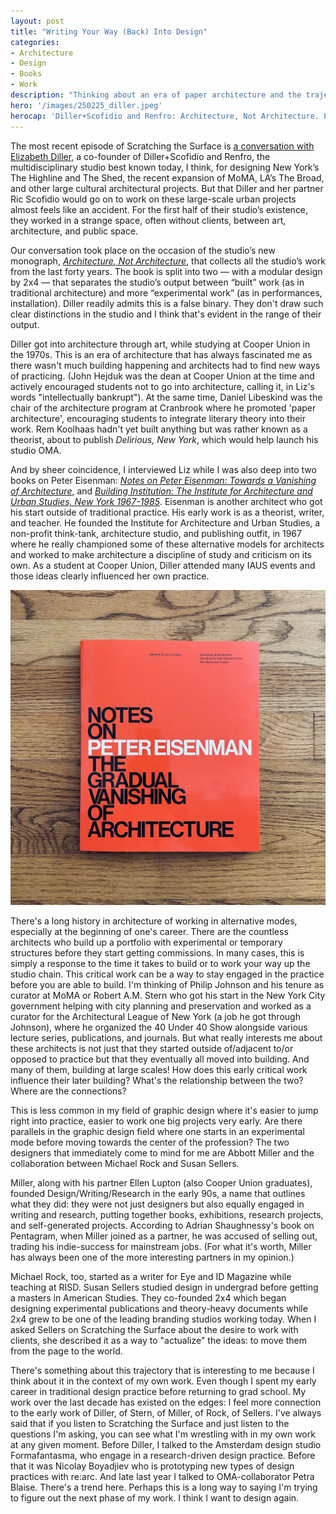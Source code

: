 ```yaml
---
layout: post
title: "Writing Your Way (Back) Into Design"
categories:
- Architecture
- Design
- Books
- Work
description: "Thinking about an era of paper architecture and the trajectory of my own work."
hero: '/images/250225_diller.jpeg'
herocap: 'Diller+Scofidio and Renfro: Architecture, Not Architecture. Published by Phaidon in 2025.'
---
```


The most recent episode of Scratching the Surface is [a conversation with Elizabeth Diller](https://scratchingthesurface.fm/265-elizabeth-diller), a co-founder of Diller+Scofidio and Renfro, the multidisciplinary studio best known today, I think, for designing New York’s The Highline and The Shed, the recent expansion of MoMA, LA’s The Broad, and other large cultural architectural projects. But that Diller and her partner Ric Scofidio would go on to work on these large-scale urban projects almost feels like an accident. For the first half of their studio’s existence, they worked in a strange space, often without clients, between art, architecture, and public space.

Our conversation took place on the occasion of the studio’s new monograph, [*Architecture, Not Architecture*](https://bookshop.org/a/7836/9781838667207), that collects all the studio’s work from the last forty years. The book is split into two — with a modular design by 2x4 — that separates the studio’s output between “built” work (as in traditional architecture) and more “experimental work” (as in performances, installation). Diller readily admits this is a false binary. They don't draw such clear distinctions in the studio and I think that's evident in the range of their output. 

Diller got into architecture through art, while studying at Cooper Union in the 1970s. This is an era of architecture that has always fascinated me as there wasn't much building happening and architects had to find new ways of practicing. (John Hejduk was the dean at Cooper Union at the time and actively encouraged students not to go into architecture, calling it, in Liz's words "intellectually bankrupt"). At the same time, Daniel Libeskind was the chair of the architecture program at Cranbrook where he promoted 'paper architecture', encouraging students to integrate literary theory into their work. Rem Koolhaas hadn't yet built anything but was rather known as a theorist, about to publish *Delirious, New York*, which would help launch his studio OMA.

And by sheer coincidence, I interviewed Liz while I was also deep into two books on Peter Eisenman: [*Notes on Peter Eisenman: Towards a Vanishing of Architecture*](https://bookshop.org/a/7836/9780300282450), and [*Building Institution: The Institute for Architecture and Urban Studies, New York 1967-1985*](https://bookshop.org/a/7836/9783837665185). Eisenman is another architect who got his start outside of traditional practice. His early work is as a theorist, writer, and teacher. He founded the Institute for Architecture and Urban Studies, a non-profit think-tank, architecture studio, and publishing outfit, in 1967 where he really championed some of these alternative models for architects and worked to make architecture a discipline of study and criticism on its own. As a student at Cooper Union, Diller attended many IAUS events and those ideas clearly influenced her own practice.

<img src="/images/250225_eisenman.jpeg">

There's a long history in architecture of working in alternative modes, especially at the beginning of one's career. There are the countless architects who build up a portfolio with experimental or temporary structures before they start getting commissions. In many cases, this is simply a response to the time it takes to build or to work your way up the studio chain. This critical work can be a way to stay engaged in the practice before you are able to build. I'm thinking of Philip Johnson and his tenure as curator at MoMA or Robert A.M. Stern who got his start in the New York City government helping with city planning and preservation and worked as a curator for the Architectural League of New York (a job he got through Johnson), where he organized the 40 Under 40 Show alongside various lecture series, publications, and journals.  But what really interests me about these architects is not just that they started outside of/adjacent to/or opposed to practice but that they eventually all moved into building. And many of them, building at large scales! How does this early critical work influence their later building? What's the relationship between the two? Where are the connections? 

This is less common in my field of graphic design where it's easier to jump right into practice, easier to work one big projects very early. Are there parallels in the graphic design field where one starts in an experimental mode before moving towards the center of the profession? The two designers that immediately come to mind for me are Abbott Miller and the collaboration between Michael Rock and Susan Sellers.

Miller, along with his partner Ellen Lupton (also Cooper Union graduates), founded Design/Writing/Research in the early 90s, a name that outlines what they did: they were not just designers but also equally engaged in writing and research, putting together books, exhibitions, research projects, and self-generated projects. According to Adrian Shaughnessy's book on Pentagram, when Miller joined as a partner, he was accused of selling out, trading his indie-success for mainstream jobs. (For what it's worth, Miller has always been one of the more interesting partners in my opinion.) 

Michael Rock, too, started as a writer for Eye and ID Magazine while teaching at RISD. Susan Sellers studied design in undergrad before getting a masters in American Studies. They co-founded 2x4 which began designing experimental publications and theory-heavy documents while 2x4 grew to be one of the leading branding studios working today. When I asked Sellers on Scratching the Surface about the desire to work with clients, she described it as a way to "actualize" the ideas: to move them from the page to the world.

There's something about this trajectory that is interesting to me because I think about it in the context of my own work. Even though I spent my early career in traditional design practice before returning to grad school. My work over the last decade has existed on the edges: I feel more connection to the early work of Diller, of Stern, of Miller, of Rock, of Sellers. I've always said that if you listen to Scratching the Surface and just listen to the questions I'm asking, you can see what I'm wrestling with in my own work at any given moment. Before Diller, I talked to the Amsterdam design studio Formafantasma, who engage in a research-driven design practice. Before that it was Nicolay Boyadjiev who is prototyping new types of design practices with re:arc. And late last year I talked to OMA-collaborator Petra Blaise. There's a trend here. Perhaps this is a long way to saying I'm trying to figure out the next phase of my work. I think I want to design again.